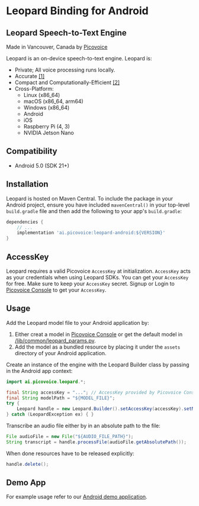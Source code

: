 # Leopard Binding for Android

## Leopard Speech-to-Text Engine

Made in Vancouver, Canada by [Picovoice](https://picovoice.ai)

Leopard is an on-device speech-to-text engine. Leopard is:

- Private; All voice processing runs locally.
- Accurate [[1]](https://github.com/Picovoice/speech-to-text-benchmark#results)
- Compact and Computationally-Efficient [[2]](https://github.com/Picovoice/speech-to-text-benchmark#results)
- Cross-Platform:
    - Linux (x86_64)
    - macOS (x86_64, arm64)
    - Windows (x86_64)
    - Android
    - iOS
    - Raspberry Pi (4, 3)
    - NVIDIA Jetson Nano

## Compatibility

- Android 5.0 (SDK 21+)

## Installation

Leopard is hosted on Maven Central. To include the package in your Android project, ensure you have
included `mavenCentral()` in your top-level `build.gradle` file and then add the following to your
app's `build.gradle`:

```groovy
dependencies {
    // ...
    implementation 'ai.picovoice:leopard-android:${VERSION}'
}
```

## AccessKey

Leopard requires a valid Picovoice `AccessKey` at initialization. `AccessKey` acts as your credentials when using Leopard SDKs.
You can get your `AccessKey` for free. Make sure to keep your `AccessKey` secret.
Signup or Login to [Picovoice Console](https://console.picovoice.ai/) to get your `AccessKey`.

## Usage

Add the Leopard model file to your Android application by:

1. Either creat a model in [Picovoice Console](https://console.picovoice.ai/) or get the default model in [/lib/common/leopard_params.pv](/lib/common/leopard_params.pv).
2. Add the model as a bundled resource by placing it under the `assets` directory of your Android application.

Create an instance of the engine with the Leopard Builder class by passing in the Android app context:

```java
import ai.picovoice.leopard.*;

final String accessKey = "..."; // AccessKey provided by Picovoice Console (https://console.picovoice.ai/)
final String modelPath = "${MODEL_FILE}";
try {
    Leopard handle = new Leopard.Builder().setAccessKey(accessKey).setModelPath(modelPath).build(appContext);
} catch (LeopardException ex) { }
```

Transcribe an audio file either by in an absolute path to the file:

```java
File audioFile = new File("${AUDIO_FILE_PATH}");
String transcript = handle.processFile(audioFile.getAbsolutePath());
```

When done resources have to be released explicitly:

```java
handle.delete();
```

## Demo App

For example usage refer to our [Android demo application](/demo/android).

